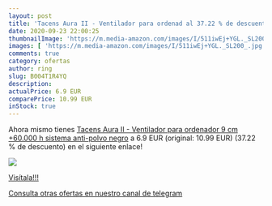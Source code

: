 ```yaml
---
layout: post
title: 'Tacens Aura II - Ventilador para ordenad al 37.22 % de descuento'
date: 2020-09-23 22:00:25
thumbnailImage: 'https://m.media-amazon.com/images/I/511iwEj+YGL._SL200_.jpg'
images: [ 'https://m.media-amazon.com/images/I/511iwEj+YGL._SL200_.jpg' ]
comments: true
category: ofertas
author: ring
slug: B004T1R4YQ
description:
actualPrice: 6.9 EUR
comparePrice: 10.99 EUR
inStock: true
---
```


Ahora mismo tienes [Tacens Aura II - Ventilador para ordenador  9 cm  +60.000 h  sistema anti-polvo   negro](https://www.amazon.com/dp/B004T1R4YQ/?tag=redken08-20) a 6.9 EUR (original: 10.99 EUR) (37.22 %  de descuento) en el siguiente enlace!

[![](https://m.media-amazon.com/images/I/511iwEj+YGL._SL200_.jpg)](https://www.amazon.com/dp/B004T1R4YQ/?tag=redken08-20)

[Visítala!!!](https://www.amazon.com/dp/B004T1R4YQ/?tag=redken08-20)

[Consulta otras ofertas en nuestro canal de telegram](https://t.me/s/ofertas25)
